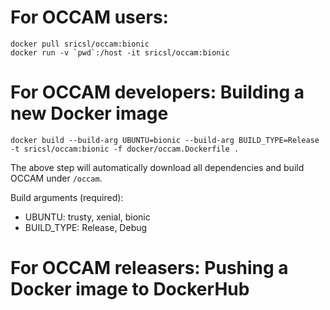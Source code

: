 
# For OCCAM users: #

```shell
docker pull sricsl/occam:bionic
docker run -v `pwd`:/host -it sricsl/occam:bionic
```

# For OCCAM developers: Building a new Docker image #

```shell
docker build --build-arg UBUNTU=bionic --build-arg BUILD_TYPE=Release -t sricsl/occam:bionic -f docker/occam.Dockerfile .

```

The above step will automatically download all dependencies and build OCCAM under `/occam`.

Build arguments (required):
- UBUNTU: trusty, xenial, bionic
- BUILD_TYPE: Release, Debug

# For OCCAM releasers: Pushing a Docker image to DockerHub #
